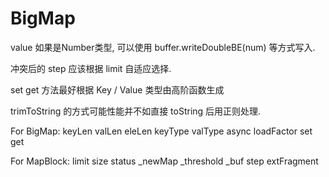 # BigMap




value 如果是Number类型, 可以使用 buffer.writeDoubleBE(num) 等方式写入.

冲突后的 step 应该根据 limit 自适应选择.

set get 方法最好根据 Key / Value 类型由高阶函数生成
 
trimToString 的方式可能性能并不如直接 toString 后用正则处理.



For BigMap:
keyLen
valLen
eleLen
keyType
valType
async
loadFactor
set
get

For MapBlock:
limit
size
status
_newMap
_threshold
_buf
step
extFragment
